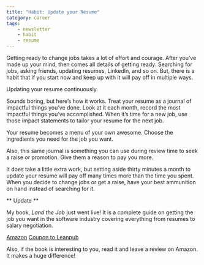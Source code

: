 ```yaml
---
title: "Habit: Update your Resume"
category: career
tags: 
    - newsletter
    - habit
    - resume
---
```


Getting ready to change jobs takes a lot of effort and courage. After you’ve made up your mind, then comes all details of getting ready: Searching for jobs, asking friends, updating resumes, LinkedIn, and so on. But, there is a habit that if you start now and keep up with it will pay off in multiple ways.

Updating your resume continuously.

Sounds boring, but here’s how it works. Treat your resume as a journal of impactful things you’ve done. Look at it each month, record the most impactful things you’ve accomplished. When it’s time for a new job, use those impact statements to tailor your resume for the next job.

Your resume becomes a menu of your own awesome. Choose the ingredients you need for the job you want.

Also, this same journal is something you can use during review time to seek a raise or promotion. Give them a reason to pay you more.

It does take a little extra work, but setting aside thirty minutes a month to update your resume will pay off many times more than the time you spent. When you decide to change jobs or get a raise, have your best ammunition on hand instead of searching for it.

** Update **

My book, *Land the Job* just went live! It is a complete guide on getting the job you want in the software industry covering everything from resumes to salary negotiation. 

[Amazon](https://www.amazon.com/dp/B08462H4KW/ref=cm_sw_r_tw_dp_U_x_OgUkEbXYSHX3E)
[Coupon to Leanpub](http://leanpub.com/landthejob/c/thanksforsigningup)

Also, if the book is interesting to you, read it and leave a review on Amazon. It makes a huge difference!
